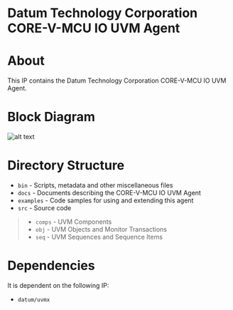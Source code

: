 # Datum Technology Corporation CORE-V-MCU IO UVM Agent

# About
This IP contains the Datum Technology Corporation CORE-V-MCU IO UVM Agent.

# Block Diagram
![alt text](./docs/agent_block_diagram.png "CORE-V-MCU IO UVM Agent Block Diagram")

# Directory Structure
* `bin` - Scripts, metadata and other miscellaneous files
* `docs` - Documents describing the CORE-V-MCU IO UVM Agent
* `examples` - Code samples for using and extending this agent
* `src` - Source code

> * `comps` - UVM Components
> * `obj` - UVM Objects and Monitor Transactions
> * `seq` - UVM Sequences and Sequence Items


# Dependencies
It is dependent on the following IP:

* `datum/uvmx`